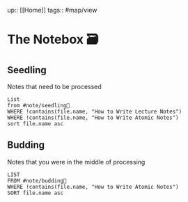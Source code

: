 up:: [[Home]]
tags:: #map/view 

# The Notebox 🗃

## Seedling 
Notes that need to be processed

```dataview
List
from #note/seedling🌱 
WHERE !contains(file.name, "How to Write Lecture Notes")
WHERE !contains(file.name, "How to Write Atomic Notes")
sort file.name asc
```

## Budding 
Notes that you were in the middle of processing

```dataview
LIST
FROM #note/budding🌿
WHERE !contains(file.name, "How to Write Atomic Notes")
SORT file.name asc
```
